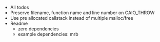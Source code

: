 - All todos
- Preserve filename, function name and line number on CAIO_THROW
- Use pre allocated callstack instead of multiple malloc/free
- Readme
  - zero dependencies
  - example dependencies: mrb
